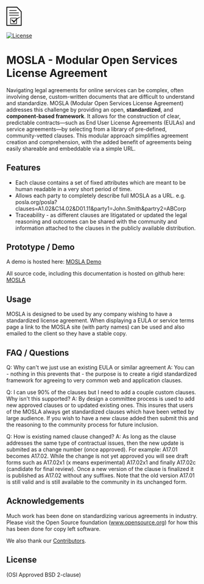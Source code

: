 <a href="https://www.deftio.com/mosla"><img src="./icon/MOSLA.png" width="8%"></img></a><br>

[![License](https://img.shields.io/badge/License-BSD%202--Clause-blue.svg)](https://opensource.org/licenses/BSD-2-Clause)

# MOSLA - Modular Open Services License Agreement

Navigating legal agreements for online services can be complex, often involving dense, custom-written documents that are difficult to understand and standardize. MOSLA (Modular Open Services License Agreement) addresses this challenge by providing an open, **standardized**, and **component-based framework**. It allows for the construction of clear, predictable contracts—such as End User License Agreements (EULAs) and service agreements—by selecting from a library of pre-defined, community-vetted clauses. This modular approach simplifies agreement creation and comprehension, with the added benefit of agreements being easily shareable and embeddable via a simple URL.


## Features

* Each clause contains a set of fixed attributes which are meant to be human readable in a very short period of time.
* Allows each party to completely describe full MOSLA as a URL.  e.g. posla.org/posla?clauses=A1.02&C14.02&D01.11&party1=John.Smith&partry2=ABCorp
* Traceability - as different clauses are litigatated or updated the legal reasoning and outcomes can be shared with the community and information attached to the clauses in the publicly available distribution.

## Prototype / Demo

A demo is hosted here: [MOSLA Demo](./MOSLA.html?terms=demo)  

All source code, including this documentation is hosted on github here: [MOSLA](https://github.com/deftio/mosla)  

## Usage
MOSLA is designed to be used by any company wishing to have a standardized license agreement.  When displaying a EULA or service terms page a link to the MOSLA site (with party names) can be used and also emailed to the client so they have a stable copy.

## FAQ / Questions

Q: Why can't we just use an existing EULA or similar agreement
A: You can - nothing in this prevents that - the purpose is to create a rigid standardized framework for agreeing to very common web and application clauses.

Q: I can use 90% of the clauses but I need to add a couple custom clauses.  Why isn't this supported?
A: By design a committee process is used to add new approved clauses or to updated existing ones.   This insures that users of the MOSLA always get standardized clauses which have been vetted by large audience.  If you wish to have a new clause added then submit this and the reasoning to the community process for future inclusion.

Q: How is existing named clause changed?
A: As long as the clause addresses the same type of contractual issues, then the new update is submited as a change number (once approved).  For example:
	A17.01 becomes A17.02.   While the change is not yet approved you will see draft forms such as A17.02x1 (x means experimental) A17.02x1 and finally A17.02c (candidate for final  review).  Once a new version of the clause is finalized it is published as A17.02 without any suffixes.  Note that the old version A17.01 is still valid and is still available to the community in its unchanged form.  


## Acknowledgements

Much work has been done on standardizing various agreements in industry.  Please visit the Open Source foundation (www.opensource.org) for how this has been done for copy left software.

We also thank our [Contributors](contributors.md).

## License

(OSI Approved BSD 2-clause)
